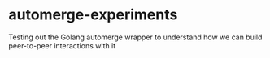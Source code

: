 # automerge-experiments
Testing out the Golang automerge wrapper to understand how we can build peer-to-peer interactions with it
